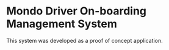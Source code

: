 # Mondo Driver On-boarding Management System

This system was developed as a proof of concept application.